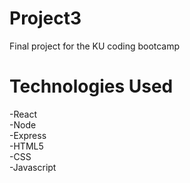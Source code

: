 # Project3
Final project for the KU coding bootcamp

# Technologies Used <br>
-React <br>
-Node <br>
-Express <br>
-HTML5 <br>
-CSS <br>
-Javascript


